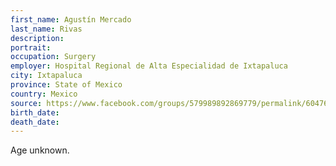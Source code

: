 ```yaml
---
first_name: Agustín Mercado
last_name: Rivas
description: 
portrait: 
occupation: Surgery
employer: Hospital Regional de Alta Especialidad de Ixtapaluca
city: Ixtapaluca
province: State of Mexico
country: Mexico
source: https://www.facebook.com/groups/579989892869779/permalink/604764593725642/
birth_date: 
death_date: 
---
```


Age unknown.